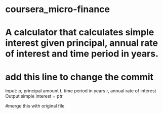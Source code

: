 
# coursera_micro-finance
# A calculator that calculates simple interest given principal, annual rate of interest and time period in years.
# add this line to change the commit 
Input:
   p, principal amount
   t, time period in years
   r, annual rate of interest
Output
   simple interest = p*t*r

#merge this with original file 